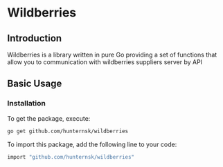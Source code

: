 # Wildberries

## Introduction

Wildberries is a library written in pure Go providing a set of functions that allow you to communication with wildberries suppliers server by API

## Basic Usage

### Installation

To get the package, execute:
```bash
go get github.com/hunternsk/wildberries
```

To import this package, add the following line to your code:

```bash
import "github.com/hunternsk/wildberries"
```
